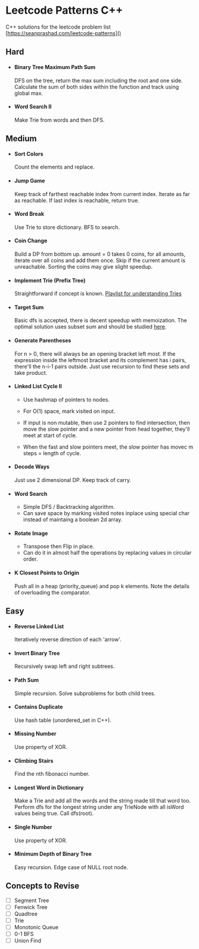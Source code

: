 # Leetcode Patterns C++

C++ solutions for the leetcode problem list [https://seanprashad.com/leetcode-patterns]()

## Hard

- #### Binary Tree Maximum Path Sum
    DFS on the tree, return the max sum including the root and one side. Calculate the sum of both sides within the function and track using global max.

- #### Word Search II
    Make Trie from words and then DFS.

## Medium

- #### Sort Colors
    Count the elements and replace.

- #### Jump Game
    Keep track of farthest reachable index from current index. Iterate as far as reachable. If last index is reachable, return true.

- #### Word Break
    Use Trie to store dictionary. BFS to search.

- #### Coin Change
    Build a DP from bottom up. amount = 0 takes 0 coins, for all amounts, iterate over all coins and add them once. Skip if the current amount is unreachable. Sorting the coins may give slight speedup.

- #### Implement Trie (Prefix Tree)
    Straightforward if concept is known. [Playlist for understanding Tries](https://www.youtube.com/watch?v=6PX6wqDQE20&list=PLEJXowNB4kPyi859E6qGUs7jlpQehJndl)

- #### Target Sum
    Basic dfs is accepted, there is decent speedup with memoization. The optimal solution uses subset sum and should be studied [here](https://leetcode.com/problems/target-sum/discuss/97334/Java-(15-ms)-C%2B%2B-(3-ms)-O(ns)-iterative-DP-solution-using-subset-sum-with-explanation).

- #### Generate Parentheses
    For n > 0, there will always be an opening bracket left most. If the expression inside the leftmost bracket and its complement has i pairs, there'll the n-i-1 pairs outside. Just use recursion to find these sets and take product.

- #### Linked List Cycle II
    - Use hashmap of pointers to nodes.
    - For O(1) space, mark visited on input.
    - If input is non mutable, then use 2 pointers to find intersection, then move the slow pointer and a new pointer from head together, they'll meet at start of cycle.

    - When the fast and slow pointers meet, the slow pointer has movec m steps = length of cycle. 

- #### Decode Ways
    Just use 2 dimensional DP. Keep track of carry.

- #### Word Search
    - Simple DFS / Backtracking algorithm. 
    - Can save space by marking visited notes inplace using special char instead of maintaing a boolean 2d array.

- #### Rotate Image
    - Transpose then Flip in place.
    - Can do it in almost half the operations by replacing values in circular order.

- #### K Closest Points to Origin
    Push all in a heap (priority_queue) and pop k elements. Note the details of overloading the comparator.

## Easy

- #### Reverse Linked List
    Iteratively reverse direction of each 'arrow'.

- #### Invert Binary Tree
    Recursively swap left and right subtrees.

- #### Path Sum
    Simple recursion. Solve subproblems for both child trees.

- #### Contains Duplicate
    Use hash table (unordered_set in C++).


- #### Missing Number
    Use property of XOR.

- #### Climbing Stairs
    Find the nth fibonacci number.

- #### Longest Word in Dictionary
    Make a Trie and add all the words and the string made till that word too. Perform dfs for the longest string under any TrieNode with all isWord values being true. Call dfs(root).

- #### Single Number
    Use property of XOR.

- #### Minimum Depth of Binary Tree
    Easy recursion. Edge case of NULL root node.

## Concepts to Revise

- [ ] Segment Tree
- [ ] Fenwick Tree
- [ ] Quadtree
- [ ] Trie
- [ ] Monotonic Queue
- [ ] 0-1 BFS
- [ ] Union Find
